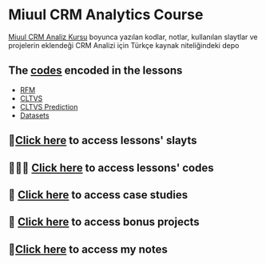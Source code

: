 # Miuul CRM Analytics Course
[Miuul CRM Analiz Kursu](https://learning.miuul.com/courses/take/crm-analytics) boyunca yazılan kodlar, notlar, kullanılan slaytlar ve projelerin eklendeği
CRM Analizi için Türkçe kaynak niteliğindeki depo

## The [codes](https://github.com/elifbeyzatok00/Miuul-CRM-Analytics-Course/tree/master/codes) encoded in the lessons
* [RFM](https://github.com/elifbeyzatok00/Miuul-CRM-Analytics-Course/tree/master/codes/rfm)
* [CLTVS](https://github.com/elifbeyzatok00/Miuul-CRM-Analytics-Course/tree/master/codes/cltv)
* [CLTVS Prediction](https://github.com/elifbeyzatok00/Miuul-CRM-Analytics-Course/tree/master/codes/cltv_prediction)
* [Datasets](https://github.com/elifbeyzatok00/Miuul-CRM-Analytics-Course/tree/master/codes/datasets)

## 📌[Click here](https://github.com/elifbeyzatok00/Miuul-CRM-Analytics-Course/tree/master/slayts) to access lessons' slayts

## 👩🏻‍💻 [Click here](https://github.com/elifbeyzatok00/Miuul-CRM-Analytics-Course/tree/master/case-studies) to access lessons' codes

## 📘 [Click here](https://github.com/elifbeyzatok00/Miuul-CRM-Analytics-Course/tree/master/case-studies) to access case studies

## 📔 [Click here](https://github.com/elifbeyzatok00/Miuul-CRM-Analytics-Course/tree/master/bonus-projects) to access bonus projects

## 📝[Click here](https://github.com/elifbeyzatok00/Miuul-CRM-Analytics-Course/blob/master/notes.pdf) to access my notes
